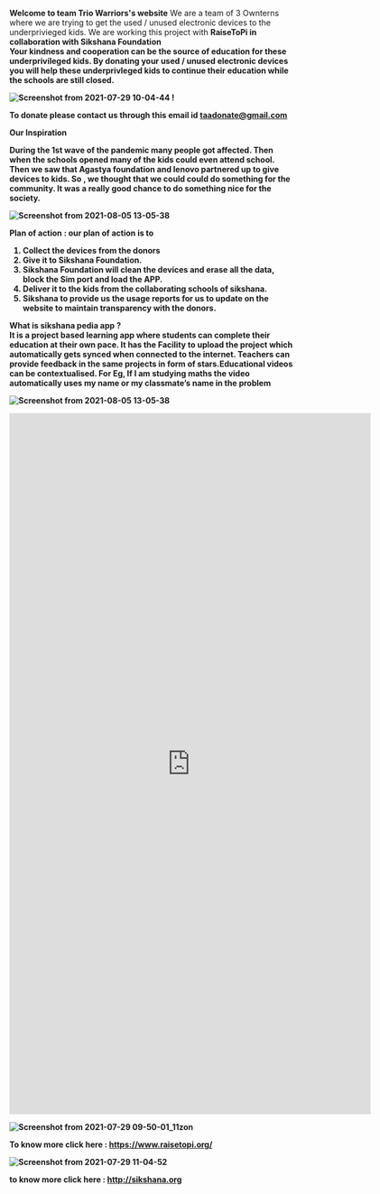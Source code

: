 <b>Welcome to team Trio Warriors's website</b>
We are a team of 3 Ownterns where we are trying to get the used / unused electronic devices to the underprivieged kids. 
We are working this project with <b> RaiseToPi <b> in collaboration with <b> Sikshana Foundation <b> <br>
 Your kindness and cooperation can be the source of education for these underprivileged kids. By donating your used / unused electronic devices you will help 
  these underprivleged kids to continue their education while the schools are still closed. 
  
  ![Screenshot from 2021-07-29 10-04-44](https://user-images.githubusercontent.com/87887668/127432752-ac567917-f563-4a3b-b01f-a498f67f6bb2.jpg) !


  To donate please contact us through this email id <b> taadonate@gmail.com
 
  <b> Our Inspiration </b> <br>  
 
 During the 1st wave of the pandemic many people got affected. Then when the schools opened many of the kids could even attend school. Then we saw that Agastya foundation and lenovo partnered up to give devices to kids. So , we thought that we could could do something for the community. It was a really good chance to do something nice for the society.
 
 ![Screenshot from 2021-08-05 13-05-38](https://user-images.githubusercontent.com/88227101/128310680-ff11ac9e-f329-424b-9dae-99b44c7767c9.jpg) 
 
<b> Plan of action :</b>
 <b> our plan of action is to </b>
  1. Collect the devices from the donors
  2. Give it to Sikshana Foundation.
  3. Sikshana Foundation will clean the devices and erase all the data, block the Sim port and load the APP.
  4. Deliver it to the kids from the collaborating schools of sikshana.
  5.  Sikshana to provide us the usage reports for us to update on the website to maintain transparency with the donors. 

 
 
   <b>What is sikshana pedia app</b> ?   
It is a project based learning app where students can complete their education at their own pace. It has the Facility to upload the project which automatically gets synced when connected to the internet. Teachers can provide feedback in the same projects in form of stars.Educational videos can be contextualised. For Eg, If I am studying maths the video automatically uses my name or my classmate’s name in the problem

 ![Screenshot from 2021-08-05 13-05-38](https://user-images.githubusercontent.com/88227101/128310680-ff11ac9e-f329-424b-9dae-99b44c7767c9.jpg) 
 
<iframe src="https://docs.google.com/forms/d/e/1FAIpQLSf3WQ6CPKHEGGDAzYBV8RLdx-FioKUaa97swhiP90OhOgovVA/viewform?embedded=true" width="640" height="1243" frameborder="0" marginheight="0" marginwidth="0">Loading…</iframe>
 
  ![Screenshot from 2021-07-29 09-50-01_11zon](https://user-images.githubusercontent.com/88227101/128306076-08ad0c33-c991-4059-82a3-4269e4054a95.jpg)
 
 To know more click here : <a href="https://www.raisetopi.org/">https://www.raisetopi.org/</a>
  
 ![Screenshot from 2021-07-29 11-04-52](https://user-images.githubusercontent.com/88227101/128305485-ea476203-ccd2-470d-a40c-f1279d3d058f.jpg)     
 
 to know more click here : <a href="http://sikshana.org">http://sikshana.org</a>
 
